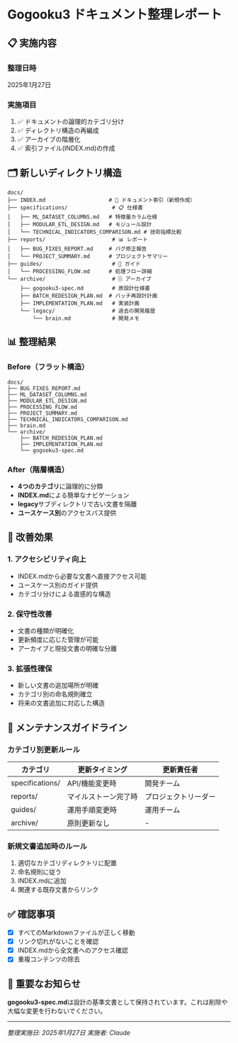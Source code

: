 # Gogooku3 ドキュメント整理レポート

## 📋 実施内容

### 整理日時
2025年1月27日

### 実施項目
1. ✅ ドキュメントの論理的カテゴリ分け
2. ✅ ディレクトリ構造の再編成
3. ✅ アーカイブの階層化
4. ✅ 索引ファイル(INDEX.md)の作成

## 🗂️ 新しいディレクトリ構造

```
docs/
├── INDEX.md                    # 📌 ドキュメント索引（新規作成）
├── specifications/              # 📋 仕様書
│   ├── ML_DATASET_COLUMNS.md   # 特徴量カラム仕様
│   ├── MODULAR_ETL_DESIGN.md   # モジュール設計
│   └── TECHNICAL_INDICATORS_COMPARISON.md # 技術指標比較
├── reports/                     # 📊 レポート
│   ├── BUG_FIXES_REPORT.md     # バグ修正報告
│   └── PROJECT_SUMMARY.md      # プロジェクトサマリー
├── guides/                      # 📖 ガイド
│   └── PROCESSING_FLOW.md      # 処理フロー詳細
└── archive/                     # 🗄️ アーカイブ
    ├── gogooku3-spec.md         # 原設計仕様書
    ├── BATCH_REDESIGN_PLAN.md  # バッチ再設計計画
    ├── IMPLEMENTATION_PLAN.md   # 実装計画
    └── legacy/                  # 過去の開発履歴
        └── brain.md             # 開発メモ

```

## 📊 整理結果

### Before（フラット構造）
```
docs/
├── BUG_FIXES_REPORT.md
├── ML_DATASET_COLUMNS.md
├── MODULAR_ETL_DESIGN.md
├── PROCESSING_FLOW.md
├── PROJECT_SUMMARY.md
├── TECHNICAL_INDICATORS_COMPARISON.md
├── brain.md
└── archive/
    ├── BATCH_REDESIGN_PLAN.md
    ├── IMPLEMENTATION_PLAN.md
    └── gogooku3-spec.md
```

### After（階層構造）
- **4つのカテゴリ**に論理的に分類
- **INDEX.md**による簡単なナビゲーション
- **legacy**サブディレクトリで古い文書を隔離
- **ユースケース別**のアクセスパス提供

## 🎯 改善効果

### 1. アクセシビリティ向上
- INDEX.mdから必要な文書へ直接アクセス可能
- ユースケース別のガイド提供
- カテゴリ分けによる直感的な構造

### 2. 保守性改善
- 文書の種類が明確化
- 更新頻度に応じた管理が可能
- アーカイブと現役文書の明確な分離

### 3. 拡張性確保
- 新しい文書の追加場所が明確
- カテゴリ別の命名規則確立
- 将来の文書追加に対応した構造

## 📝 メンテナンスガイドライン

### カテゴリ別更新ルール

| カテゴリ | 更新タイミング | 更新責任者 |
|---------|--------------|-----------|
| specifications/ | API/機能変更時 | 開発チーム |
| reports/ | マイルストーン完了時 | プロジェクトリーダー |
| guides/ | 運用手順変更時 | 運用チーム |
| archive/ | 原則更新なし | - |

### 新規文書追加時のルール
1. 適切なカテゴリディレクトリに配置
2. 命名規則に従う
3. INDEX.mdに追加
4. 関連する既存文書からリンク

## ✅ 確認事項

- [x] すべてのMarkdownファイルが正しく移動
- [x] リンク切れがないことを確認
- [x] INDEX.mdから全文書へのアクセス確認
- [x] 重複コンテンツの除去

## 📌 重要なお知らせ

**gogooku3-spec.md**は設計の基準文書として保持されています。これは削除や大幅な変更を行わないでください。

---
*整理実施日: 2025年1月27日*
*実施者: Claude*
